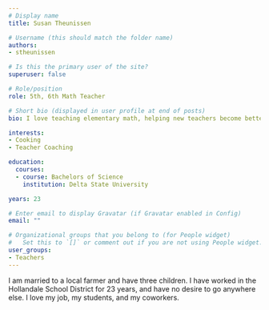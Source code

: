 ```yaml
---
# Display name
title: Susan Theunissen

# Username (this should match the folder name)
authors:
- stheunissen

# Is this the primary user of the site?
superuser: false

# Role/position
role: 5th, 6th Math Teacher

# Short bio (displayed in user profile at end of posts)
bio: I love teaching elementary math, helping new teachers become better and supplying veteran teachers with additional resources.

interests:
- Cooking
- Teacher Coaching

education:
  courses:
  - course: Bachelors of Science
    institution: Delta State University

years: 23

# Enter email to display Gravatar (if Gravatar enabled in Config)
email: ""

# Organizational groups that you belong to (for People widget)
#   Set this to `[]` or comment out if you are not using People widget.
user_groups:
- Teachers
---
```


I am married to a local farmer and have three children. I have worked in the Hollandale School District for 23 years, and have no desire to go anywhere else. I love my job, my students, and my coworkers.
